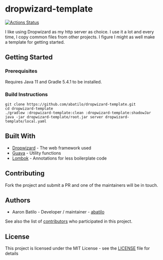 # dropwizard-template

[![Actions Status](https://wdp9fww0r9.execute-api.us-west-2.amazonaws.com/production/badge/abatilo/dropwizard-template?style=flat)](https://wdp9fww0r9.execute-api.us-west-2.amazonaws.com/production/badge/abatilo/dropwizard-template?branch=master)

I like using Dropwizard as my http server as choice. I use it a lot and every
time, I copy common files from other projects. I figure I might as well make a
template for getting started.

## Getting Started

### Prerequisites

Requires Java 11 and Gradle 5.4.1 to be installed.

### Build Instructions
```
git clone https://github.com/abatilo/dropwizard-template.git
cd dropwizard-template
./gradlew :dropwizard-template:clean :dropwizard-template:shadowJar
java -jar dropwizard-template/root.jar server dropwizard-template/local.yaml
```

## Built With

* [Dropwizard](http://www.dropwizard.io/1.1.4/docs/) - The web framework used
* [Guava](https://github.com/google/guava/wiki/Release23) - Utility functions
* [Lombok](https://projectlombok.org/) - Annotations for less boilerplate code

## Contributing

Fork the project and submit a PR and one of the maintainers will be in touch.

## Authors

* Aaron Batilo - Developer / maintainer - [abatilo](https://github.com/abatilo)

See also the list of [contributors](https://github.com/abatilo/dropwizard-template/contributors) who participated in this project.

## License

This project is licensed under the MIT License - see the [LICENSE](LICENSE) file for details
